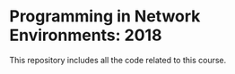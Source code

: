 # Programming in Network Environments: 2018

This repository includes all the code related to this course.
